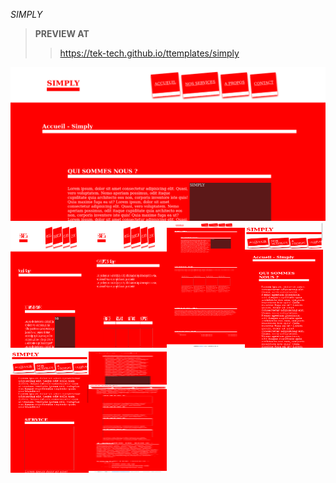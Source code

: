*SIMPLY*

>**PREVIEW AT**
>><a href='https://tek-tech.github.io/ttemplates/simply'>https://tek-tech.github.io/ttemplates/simply</a>
<div>
   <img src='simply.png'/>
</div>
<div style='display:flex;flex-wrap:wrap;flex-direction:row;'>
       <img src='simply.png' style='width:125px;height:200px;'/>
       <img src='simply2.png'  style='width:125px;height:200px;'/>
       <img src='simplyfull.png' style='width:125px;height:200px;'/>
       <img src='simplymob.png' style='width:125px;height:200px;'/>
       <img src='simplymob2.png' style='width:125px;height:200px;'/>
       <img src='simplymobfull.png' style='width:125px;height:200px;'/>
</div>
